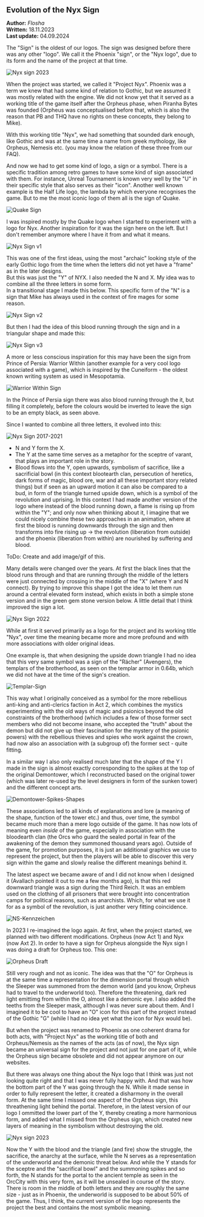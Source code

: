 # Evolution of the Nyx Sign

**Author:** *Flosha*   
**Written:** 18.11.2023  
**Last update:** 04.09.2024  


The "Sign" is the oldest of our logos. The sign was designed before there was any other "logo". We call it the Phoenix "sign", or the "Nyx logo", due to its form and the name of the project at that time.  

![Nyx sign 2023](/appendix/behind-the-scenes/logos/nyx/nyxsign-2023.jpg)

When the project was started, we called it "Project Nyx". Phoenix was a term we knew that had some kind of relation to Gothic, but we assumed it was mostly related with the engine. We did not know yet that it served as a working title of the game itself after the Orpheus phase, when Piranha Bytes was founded (Orpheus was conceptualised before that, which is also the reason that PB and THQ have no rights on these concepts, they belong to Mike). 

With this working title "Nyx", we had something that sounded dark enough, like Gothic and was at the same time a name from greek mythology, like Orpheus, Nemesis etc. (you may know the relation of these three from our FAQ). 

And now we had to get some kind of logo, a sign or a symbol. There is a specific tradition among retro games to have some kind of sign associated with them. For instance, Unreal Tournament is known very well by the "U" in their specific style that also serves as their "icon". Another well known example is the Half Life logo, the lambda by which everyone recognises the game. But to me the most iconic logo of them all is the sign of Quake.

![Quake Sign](/appendix/behind-the-scenes/logos/nyx/quake-sign.png)

I was inspired mostly by the Quake logo when I started to experiment with a logo for Nyx. Another inspiration for it was the sign here on the left. But I don't remember anymore where I have it from and what it means. 

![Nyx Sign v1](/appendix/behind-the-scenes/logos/nyx/nyx_logo_concept_simplified.png)

This was one of the first ideas, using the most "archaic" looking style of the early Gothic logo from the time when the letters did not yet have a "frame" as in the later designs.  
But this was just the "Y" of NYX. I also needed the N and X. My idea was to combine all the three letters in some form.  
In a transitional stage I made this below. This specific form of the "N" is a sign that Mike has always used in the context of fire mages for some reason.

![Nyx Sign v2](/appendix/behind-the-scenes/logos/nyx/nyx_logo_concept_simplified_2.png)

But then I had the idea of this blood running through the sign and in a triangular shape and made this: 

![Nyx Sign v3](/appendix/behind-the-scenes/logos/nyx/nyx_logo_concept_simplified_3.png)

A more or less conscious inspiration for this may have been the sign from Prince of Persia: Warrior Within (another example for a very cool logo associated with a game), which is inspired by the Cuneiform - the oldest known writing system as used in Mesopotamia. 

![Warrior Within Sign](/appendix/behind-the-scenes/logos/nyx/pop-ww-loading.jpg)

In the Prince of Persia sign there was also blood running through the it, but filling it completely, before the colours would be inverted to leave the sign to be an empty black, as seen above. 

Since I wanted to combine all three letters, it evolved into this:

![Nyx Sign 2017-2021](/appendix/behind-the-scenes/logos/nyx/nyxascii.png)

* N and Y form the X. 
* The Y at the same time serves as a metaphor for the sceptre of varant, that plays an important role in the story. 
* Blood flows into the Y, open upwards, symbolism of sacrifice, like a sacrificial bowl (in this context blootearth clan, persecution of heretics, dark forms of magic, blood ore, war and all these important story related things) but if seen as an upward motion it can also be compared to a bud, in form of the triangle turned upside down, which is a symbol of the revolution and uprising. In this context I had made another version of the logo where instead of the blood running down, a flame is rising up from within the "Y"; and only now when thinking about it, I imagine that we could nicely combine these two approaches in an animation, where at first the blood is running downwards through the sign and then transforms into fire rising up -> the revolution (liberation from outside) and the phoenix (liberation from within) are nourished by suffering and blood.

ToDo: Create and add image/gif of this.

Many details were changed over the years. At first the black lines that the blood runs through and that are running through the middle of the letters were just connected by crossing in the middle of the "X" (where Y and N connect). By trying to improve this shape I got the idea to let them run around a central elevated form instead, which exists in both a simple stone version and in the green gem stone version below. A little detail that I think improved the sign a lot. 

![Nyx Sign 2022](/appendix/behind-the-scenes/logos/nyx/nyx-improved-2022.jpg)

While at first it served primarily as a logo for the project and its working title "Nyx", over time the meaning became more and more profound and with more associations with older original ideas. 

One example is, that when designing the upside down triangle I had no idea that this very same symbol was a sign of the "Rächer" (Avengers), the templars of the brotherhood, as seen on the templar armor in 0.64b, which we did not have at the time of the sign's creation.

![Templar-Sign](/appendix/behind-the-scenes/logos/nyx/templar-sign.jpg)

This way what I originally conceived as a symbol for the more rebellious anti-king and anti-clerics faction in Act 2, which combines the mystics experimenting with the old ways of magic and psionics beyond the old constraints of the brotherhood (which includes a few of those former sect members who did not become insane, who accepted the "truth" about the demon but did not give up their fascination for the mystery of the psionic powers) with the rebellious thieves and spies who work against the crown, had now also an association with (a subgroup of) the former sect - quite fitting. 

In a similar way I also only realised much later that the shape of the Y I made in the sign is almost exactly corresponding to the spikes at the top of the original Demontower, which I reconstructed based on the original tower (which was later re-used by the level designers in form of the sunken tower) and the different concept arts. 

![Demontower-Spikes-Shapes](/appendix/behind-the-scenes/logos/nyx/phnx-demontower.png)

These associations led to all kinds of explanations and lore (a meaning of the shape, function of the tower etc.) and thus, over time, the symbol became much more than a mere logo outside of the game. It has now lots of meaning even *inside* of the game, especially in association with the bloodearth clan (the Orcs who guard the sealed portal in fear of the awakening of the demon they summoned thousand years ago). Outside of the game, for promotion purposes, it is just an additional graphics we use to represent the project, but then the players will be able to discover this very sign within the game and slowly realise the different meanings behind it. 

The latest aspect we became aware of and I did not know when I designed it (Avallach pointed it out to me a few months ago), is that this red downward triangle was a sign during the Third Reich. It was an emblem used on the clothing of all prisoners that were brought into concentration camps for political reasons, such as anarchists. Which, for what we use it for as a symbol of the revolution, is just another very fitting coincidence. 

![NS-Kennzeichen](/appendix/behind-the-scenes/logos/nyx/kz-kennzeichen.jpg)

In 2023 I re-imagined the logo again. At first, when the project started, we planned with two different modifications. Orpheus (now Act 1) and Nyx (now Axt 2). In order to have a sign for Orpheus alongside the Nyx sign I was doing a draft for Orpheus too. This one:

![Orpheus Draft](/appendix/behind-the-scenes/logos/nyx/orpheus.png)

Still very rough and not as iconic. The idea was that the "O" for Orpheus is at the same time a representation for the dimension portal through which the Sleeper was summoned from the demon world (and you know, Orpheus had to travel to the underworld too). Therefore the threatening, dark red light emittimg from within the O, almost like a demonic eye. I also added the teeths from the Sleeper mask, although I was never sure about them. And I imagined it to be cool to have an "O" icon for this part of the project instead of the Gothic "G" (while I had no idea yet what the icon for Nyx would be). 

But when the project was renamed to Phoenix as one coherent drama for both acts, with "Project Nyx" as the working title of both and Orpheus/Nemesis as the names of the acts (as of now), the Nyx sign became an universal sign for the project and not just for one part of it, while the Orpheus sign became obsolete and did not appear anymore on our websites. 

But there was always one thing about the Nyx logo that I think was just not looking quite right and that I was never fully happy with. And that was how the bottom part of the Y was going through the N. While it made sense in order to fully represent the letter, it created a disharmony in the overall form. At the same time I missed one aspect of the Orpheus sign, this threathening light behind the portal. Therefore, in the latest version of our logo I ommitted the lower part of the Y, thereby creating a more harmonious form, and added what I missed from the Orpheus sign, which created new layers of meaning in the symbolism without destroying the old.

![Nyx sign 2023](/appendix/behind-the-scenes/logos/nyx/nyxsign-2023.jpg)

Now the Y with the blood and the triangle (and fire) show the struggle, the sacrifice, the anarchy at the surface, while the N serves as a representation of the underworld and the demonic threat below. And while the Y stands for the sceptre and the "sacrifical bowl" and the summoning spikes and so forth, the N stands for the portal to the ancient temple as seen in the OrcCity with this very form, as it will be unsealed in course of the story. There is room in the middle of both letters and they are roughly the same size - just as in Phoenix, the underworld is supposed to be about 50% of the game. Thus, I think, the current version of the logo represents the project the best and contains the most symbolic meaning. 


<style>
    h1 { font-size: 20px; }
</style>